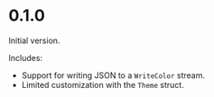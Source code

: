 # 0.1.0

Initial version.

Includes:

- Support for writing JSON to a `WriteColor` stream.
- Limited customization with the `Theme` struct.
